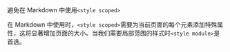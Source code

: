避免在 Markdown 中使用`<style scoped>`

在 Markdown 中使用时，`<style scoped>`需要为当前页面的每个元素添加特殊属性，这将显著增加页面的大小。当我们需要局部范围的样式时`<style module>`是首选。